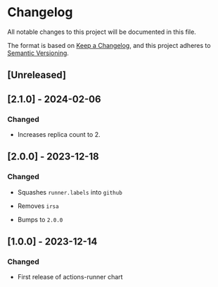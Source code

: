 <!-- markdownlint-disable MD003 -->
# Changelog

All notable changes to this project will be documented in this file.

The format is based on [Keep a Changelog](https://keepachangelog.com/en/1.0.0/),
and this project adheres to [Semantic Versioning](https://semver.org/spec/v2.0.0.html).

## [Unreleased]

## [2.1.0] - 2024-02-06

### Changed

- Increases replica count to 2.

## [2.0.0] - 2023-12-18

### Changed

- Squashes `runner.labels` into `github`

- Removes `irsa`

- Bumps to `2.0.0`

## [1.0.0] - 2023-12-14

### Changed

- First release of actions-runner chart
